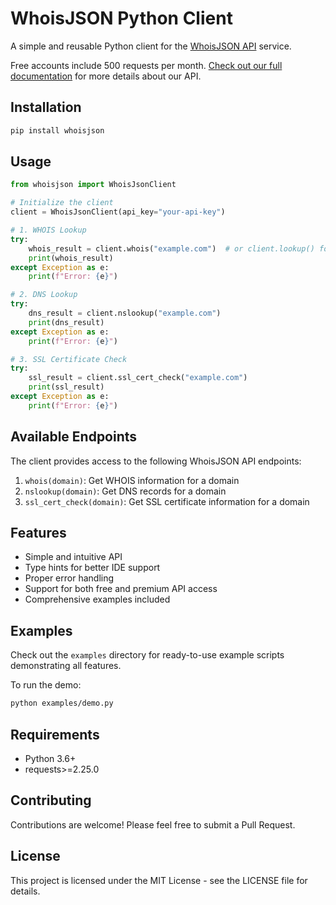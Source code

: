 # WhoisJSON Python Client

A simple and reusable Python client for the [WhoisJSON API](https://whoisjson.com) service.

Free accounts include 500 requests per month. [Check out our full documentation](https://whoisjson.com/documentation) for more details about our API.

## Installation

```bash
pip install whoisjson
```

## Usage

```python
from whoisjson import WhoisJsonClient

# Initialize the client
client = WhoisJsonClient(api_key="your-api-key")

# 1. WHOIS Lookup
try:
    whois_result = client.whois("example.com")  # or client.lookup() for backward compatibility
    print(whois_result)
except Exception as e:
    print(f"Error: {e}")

# 2. DNS Lookup
try:
    dns_result = client.nslookup("example.com")
    print(dns_result)
except Exception as e:
    print(f"Error: {e}")

# 3. SSL Certificate Check
try:
    ssl_result = client.ssl_cert_check("example.com")
    print(ssl_result)
except Exception as e:
    print(f"Error: {e}")
```

## Available Endpoints

The client provides access to the following WhoisJSON API endpoints:

1. `whois(domain)`: Get WHOIS information for a domain
2. `nslookup(domain)`: Get DNS records for a domain
3. `ssl_cert_check(domain)`: Get SSL certificate information for a domain

## Features

- Simple and intuitive API
- Type hints for better IDE support
- Proper error handling
- Support for both free and premium API access
- Comprehensive examples included

## Examples

Check out the `examples` directory for ready-to-use example scripts demonstrating all features.

To run the demo:
```bash
python examples/demo.py
```

## Requirements

- Python 3.6+
- requests>=2.25.0

## Contributing

Contributions are welcome! Please feel free to submit a Pull Request.

## License

This project is licensed under the MIT License - see the LICENSE file for details. 